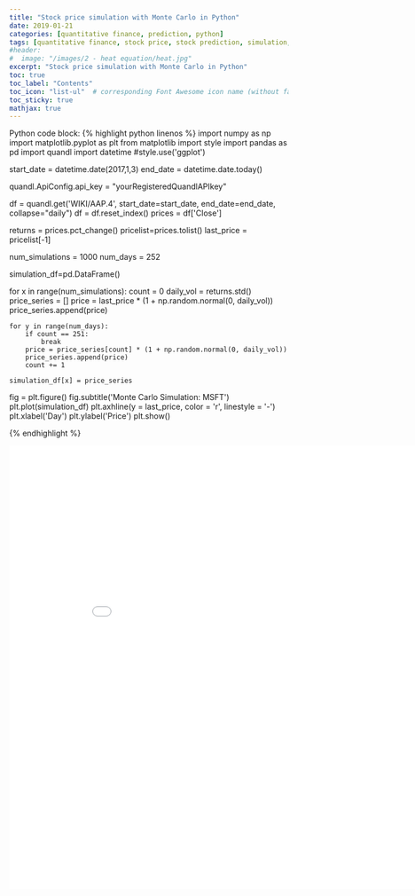 ```yaml
---
title: "Stock price simulation with Monte Carlo in Python"
date: 2019-01-21
categories: [quantitative finance, prediction, python]
tags: [quantitative finance, stock price, stock prediction, simulation, Monte-Carlo, python]
#header:
#  image: "/images/2 - heat equation/heat.jpg"
excerpt: "Stock price simulation with Monte Carlo in Python"
toc: true
toc_label: "Contents"
toc_icon: "list-ul"  # corresponding Font Awesome icon name (without fa prefix
toc_sticky: true
mathjax: true
---
```


<!-- # H1 Heading

## H2 Heading

### H3 Heading

Here's some basic text

And here's some *italic*

Here's some **bold** text

What about a [link](https://github.com/kboct)

Here's a bulleted list:
* First
+ Second
- Third


Here's a numbered list:
1. First
2. Second
3. Third -->

Python code block:
{% highlight python linenos %}
import numpy as np
import matplotlib.pyplot as plt
from matplotlib import style
import pandas as pd
import quandl
import datetime
#style.use('ggplot')


start_date = datetime.date(2017,1,3)
end_date = datetime.date.today()

quandl.ApiConfig.api_key = "yourRegisteredQuandlAPIkey"


df = quandl.get('WIKI/AAP.4', start_date=start_date, end_date=end_date, collapse="daily")
df = df.reset_index()
prices = df['Close']

returns = prices.pct_change()
pricelist=prices.tolist()
last_price = pricelist[-1]


num_simulations = 1000
num_days = 252

simulation_df=pd.DataFrame()

for x in range(num_simulations):
    count = 0
    daily_vol = returns.std()
    price_series = []
    price = last_price * (1 + np.random.normal(0, daily_vol))
    price_series.append(price)

    for y in range(num_days):
        if count == 251:
            break
        price = price_series[count] * (1 + np.random.normal(0, daily_vol))
        price_series.append(price)
        count += 1

    simulation_df[x] = price_series


fig = plt.figure()
fig.subtitle('Monte Carlo Simulation: MSFT')
plt.plot(simulation_df)
plt.axhline(y = last_price, color = 'r', linestyle = '-')
plt.xlabel('Day')
plt.ylabel('Price')
plt.show()


{% endhighlight %}

<iframe width="900" height="800" frameborder="0" scrolling="no" src="//plot.ly/~KBOct/0.embed"></iframe>
